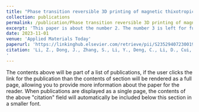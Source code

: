 ```yaml
---
title: "Phase transition reversible 3D printing of magnetic thixotropic fluid"
collection: publications
permalink: /publication/Phase transition reversible 3D printing of magnetic thixotropic fluid
excerpt: 'This paper is about the number 2. The number 3 is left for future work.'
date: 2023-11-01
venue: 'Applied Materials Today'
paperurl: 'https://linkinghub.elsevier.com/retrieve/pii/S2352940723001907'
citation: 'Li, Z., Dong, J., Zhang, S., Li, Y., Deng, C., Li, D., Cui, H., Li, Z., Song, Z., Yao, J., & Qu, J. (2023). Phase transition reversible 3D printing of magnetic thixotropic fluid. Applied Materials Today, 34, 101920. Q1. https://doi.org/10.1016/j.apmt.2023.101920
'
---
```


The contents above will be part of a list of publications, if the user clicks the link for the publication than the contents of section will be rendered as a full page, allowing you to provide more information about the paper for the reader. When publications are displayed as a single page, the contents of the above "citation" field will automatically be included below this section in a smaller font.
